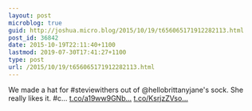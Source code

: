 ```yaml
---
layout: post
microblog: true
guid: http://joshua.micro.blog/2015/10/19/t656065171912282113.html
post_id: 36842
date: 2015-10-19T22:11:40+1100
lastmod: 2019-07-30T17:41:27+1100
type: post
url: /2015/10/19/t656065171912282113.html
---
```

We made a hat for #steviewithers out of @hellobrittanyjane's sock. She really likes it. #c… [t.co/a19ww9GNb...](http://t.co/a19ww9GNbc) [t.co/KsrjzZVso...](http://t.co/KsrjzZVsoI)
